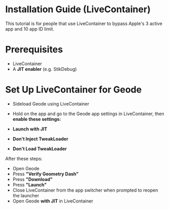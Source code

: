 # Installation Guide (LiveContainer)
This tutorial is for people that use LiveContainer to bypass Apple's 3 active app and 10 app ID limit.

# Prerequisites
- LiveContainer
- A **JIT enabler** (e.g. StikDebug)

# Set Up LiveContainer for Geode
- Sideload Geode using LiveContainer
- Hold on the app and go to the Geode app settings in LiveContainer, then **enable these settings:**

- **Launch with JIT**
- **Don't Inject TweakLoader**
- **Don't Load TweakLoader**

After these steps:

- Open Geode
- Press **"Verify Geometry Dash"**
- Press **"Download"**
- Press **"Launch"**
- Close LiveContainer from the app switcher when prompted to reopen the launcher
- Open Geode **with JIT** in LiveContainer